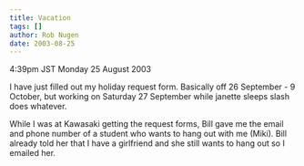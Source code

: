 ```yaml
---
title: Vacation
tags: []
author: Rob Nugen
date: 2003-08-25
---
```


<p class=date>4:39pm JST Monday 25 August 2003</p>

<p>I have just filled out my holiday request form. Basically off 26
September - 9 October, but working on Saturday 27 September while
janette sleeps slash does whatever.</p>

<p>While I was at Kawasaki getting the request forms, Bill gave me the
email and phone number of a student who wants to hang out with me
(Miki).  Bill already told her that I have a girlfriend and she still
wants to hang out so I emailed her.</p>

